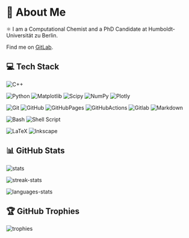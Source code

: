 # 💫 About Me

⚛️ I am a Computational Chemist and a PhD Candidate at Humboldt-Universität zu Berlin.

Find me on [GitLab](https://gitlab.com/guri_theo_chem).

<!-- [![Gitlab](https://img.shields.io/badge/GitLab-FC6D26.svg?style=for-the-badge&logo=GitLab&logoColor=white)](https://gitlab.com/guri_theo_chem) -->

## 💻 Tech Stack

![C++](https://img.shields.io/badge/c++-%2300599C.svg?style=for-the-badge&logo=c%2B%2B&logoColor=white)

![Python](https://img.shields.io/badge/python-3670A0?style=for-the-badge&logo=python&logoColor=ffdd54)
![Matplotlib](https://img.shields.io/badge/Matplotlib-%23ffffff.svg?style=for-the-badge&logo=Matplotlib&logoColor=black)
![Scipy](https://img.shields.io/badge/SciPy-%230C55A5.svg?style=for-the-badge&logo=scipy&logoColor=%white)
![NumPy](https://img.shields.io/badge/numpy-%23013243.svg?style=for-the-badge&logo=numpy&logoColor=white)
![Plotly](https://img.shields.io/badge/Plotly-%233F4F75.svg?style=for-the-badge&logo=plotly&logoColor=white)

![Git](https://img.shields.io/badge/Git-F05032.svg?style=for-the-badge&logo=Git&logoColor=white)
![GitHub](https://img.shields.io/badge/GitHub-181717.svg?style=for-the-badge&logo=GitHub&logoColor=white)
![GitHubPages](https://img.shields.io/badge/github%20pages-121013?style=for-the-badge&logo=github&logoColor=white)
![GitHubActions](https://img.shields.io/badge/GitHub%20Actions-2088FF.svg?style=for-the-badge&logo=GitHub-Actions&logoColor=white)
![Gitlab](https://img.shields.io/badge/GitLab-FC6D26.svg?style=for-the-badge&logo=GitLab&logoColor=white)
![Markdown](https://img.shields.io/badge/markdown-%23000000.svg?style=for-the-badge&logo=markdown&logoColor=white)

![Bash](https://img.shields.io/badge/GNU%20Bash-4EAA25.svg?style=for-the-badge&logo=GNU-Bash&logoColor=white)
![Shell Script](https://img.shields.io/badge/shell_script-%23121011.svg?style=for-the-badge&logo=gnu-bash&logoColor=white)

![LaTeX](https://img.shields.io/badge/latex-%23008080.svg?style=for-the-badge&logo=latex&logoColor=white)
![Inkscape](https://img.shields.io/badge/Inkscape-e0e0e0?style=for-the-badge&logo=inkscape&logoColor=080A13)
<!-- ![mkdocs](https://img.shields.io/badge/Material%20for%20MkDocs-526CFE.svg?style=for-the-badge&logo=Material-for-MkDocs&logoColor=white) -->

## 📊 GitHub Stats

![stats](https://github-readme-stats.vercel.app/api?username=GuriTheoChem&theme=dracula&hide_border=false&include_all_commits=true&count_private=true)

![streak-stats](https://github-readme-streak-stats.herokuapp.com/?user=GuriTheoChem&theme=dracula&hide_border=false)

![languages-stats](https://github-readme-stats.vercel.app/api/top-langs/?username=GuriTheoChem&theme=dracula&hide_border=false&include_all_commits=true&count_private=true&layout=compact)

## 🏆 GitHub Trophies

![trophies](https://github-profile-trophy.vercel.app/?username=GuriTheoChem&theme=dracula&no-frame=false&no-bg=true&margin-w=4)

<!-- ### 🔝 Top Contributed Repo

![](https://github-contributor-stats.vercel.app/api?username=GuriTheoChem&limit=5&theme=dark&combine_all_yearly_contributions=true) -->

<!-- Proudly created with GPRM ( https://gprm.itsvg.in ) -->
